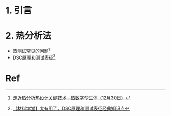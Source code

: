 # 1. 引言 


# 2. 热分析法 
- 热测试常见的问题[^1]
- DSC原理和测试表征[^2]


# Ref 
[^1]: [走近热分析热设计关键技术—热数字孪生体（12月30日）](https://mp.weixin.qq.com/s/vcxZpXv64aBbh6DGxxQjcg)
[^2]: [【材料学堂】太有用了，DSC原理和测试表征经典知识点](https://mp.weixin.qq.com/s/DvI_YKp3ThVN7HI_LYmTmQ)

